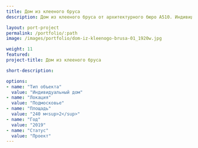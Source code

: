 ```yaml
---
title: Дом из клееного бруса
description: Дом из клееного бруса от архитектурного бюро А510. Индивидуальное проектирование на заказ.

layout: port-project
permalink: /portfolio/:path
image: /images/portfolio/dom-iz-kleenogo-brusa-01_1920w.jpg

weight: 11
featured:
project-title: Дом из клееного бруса

short-description: 

options:
- name: "Тип объекта"
  value: "Индивидуальный дом"
- name: "Локация"
  value: "Подмосковье"
- name: "Площадь"
  value: "240 м<sup>2</sup>"
- name: "Год"
  value: "2019"
- name: "Статус"
  value: "Проект"
---
```

